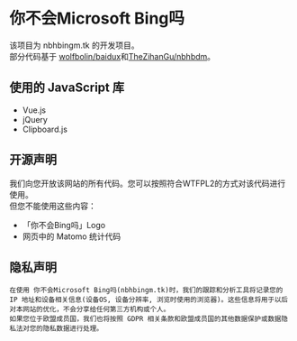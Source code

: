 # 你不会Microsoft Bing吗
该项目为 nbhbingm.tk 的开发项目。   
部分代码基于 [wolfbolin/baidux](https://github.com/wolfbolin/baidux)和[TheZihanGu/nbhbdm](https://github.com/TheZihanGu/nbhbdm)。   

## 使用的 JavaScript 库
* Vue.js
* jQuery
* Clipboard.js

## 开源声明
我们向您开放该网站的所有代码。您可以按照符合WTFPL2的方式对该代码进行使用。   
但您不能使用这些内容：
* 「你不会Bing吗」Logo
* 网页中的 Matomo 统计代码

## 隐私声明
```
在使用 你不会Microsoft Bing吗(nbhbingm.tk)时，我们的跟踪和分析工具将记录您的 IP 地址和设备相关信息(设备OS, 设备分辨率, 浏览时使用的浏览器)。这些信息将用于以后对本网站的优化，不会分享给任何第三方机构或个人。
如果您位于欧盟成员国，我们也将按照 GDPR 相关条款和欧盟成员国的其他数据保护或数据隐私法对您的隐私数据进行处理。  
```
